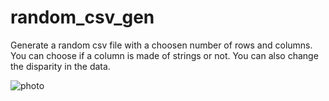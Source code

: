 # random_csv_gen
Generate a random csv file with a choosen number of rows and columns.  You can choose if a column is made of strings or not.
You can also change the disparity in the data.


![photo](https://user-images.githubusercontent.com/114911243/231749383-98f693d1-4f14-467c-8633-05eb5566a3db.jpg)
